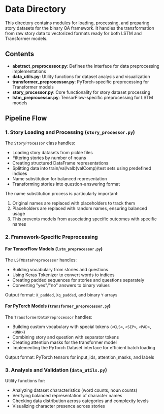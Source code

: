 # Data Directory

This directory contains modules for loading, processing, and preparing story datasets for the binary QA framework. It handles the transformation from raw story data to vectorized formats ready for both LSTM and Transformer models.

## Contents

- **abstract_preprocessor.py**: Defines the interface for data preprocessing implementations
- **data_utils.py**: Utility functions for dataset analysis and visualization
- **transformer_preprocessor.py**: PyTorch-specific preprocessing for Transformer models
- **story_processor.py**: Core functionality for story dataset processing
- **lstm_preprocessor.py**: TensorFlow-specific preprocessing for LSTM models

## Pipeline Flow

### 1. Story Loading and Processing (`story_processor.py`)

The `StoryProcessor` class handles:

- Loading story datasets from pickle files
- Filtering stories by number of nouns
- Creating structured DataFrame representations
- Splitting data into train/val/valb(valComp)/test sets using predefined indices
- Name substitution for balanced representation
- Transforming stories into question-answering format

The name substitution process is particularly important:
1. Original names are replaced with placeholders to track them
2. Placeholders are replaced with random names, ensuring balanced usage
3. This prevents models from associating specific outcomes with specific names

### 2. Framework-Specific Preprocessing

#### For TensorFlow Models (`lstm_preprocessor.py`)

The `LSTMDataPreprocessor` handles:
- Building vocabulary from stories and questions
- Using Keras Tokenizer to convert words to indices
- Creating padded sequences for stories and questions separately
- Converting "yes"/"no" answers to binary values

Output format: `X_padded`, `Xq_padded`, and binary `Y` arrays

#### For PyTorch Models (`transformer_preprocessor.py`)

The `TransformerDataPreprocessor` handles:
- Building custom vocabulary with special tokens (`<CLS>`, `<SEP>`, `<PAD>`, `<UNK>`)
- Combining story and question with separator tokens
- Creating attention masks for the transformer model
- Implementing the PyTorch Dataset interface for efficient batch loading

Output format: PyTorch tensors for input_ids, attention_masks, and labels

### 3. Analysis and Validation (`data_utils.py`)

Utility functions for:
- Analyzing dataset characteristics (word counts, noun counts)
- Verifying balanced representation of character names
- Checking data distribution across categories and complexity levels
- Visualizing character presence across stories